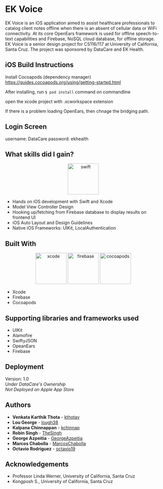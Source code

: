 # EK Voice
EK Voice is an iOS application aimed to assist healthcare professionals to catalog client notes offline when there is an absent of cellular data or WiFi connectivity. At its core OpenEars framework is used for offline speech-to-text capabilities and Firebase, NoSQL cloud database, for offline storage. EK Voice is a senior design project for CS116/117 at University of California, Santa Cruz. The project was sponsored by DataCare and EK Health.


## iOS Build Instructions
Install Cocoapods (dependency manager) https://guides.cocoapods.org/using/getting-started.html

After installing, run
`$ pod install`
command on commandline

open the xcode project with .xcworkspace extension

If there is a problem loading OpenEars, then chnage the bridging path. 


## Login Screen
username: DataCare
password: ekhealth


## What skills did I gain?

<p align="center">
<img src="https://upload.wikimedia.org/wikipedia/commons/thumb/2/20/Swift_logo_with_text.svg/2000px-Swift_logo_with_text.svg.png" alt="swift" height="100px">
</p>

* Hands on iOS development with Swift and Xcode
* Model View Controller Design
* Hooking up/fetching from Firebase database to display results on frontend UI
* iOS Auto Layout and Design Guidelines
* Native iOS Frameworks: UIKit, LocalAuthentication


## Built With

<p align="center">
<img src="https://upload.wikimedia.org/wikipedia/fr/d/da/Logo_xcode.png" alt="xcode" height="100px">
<img src="https://d13yacurqjgara.cloudfront.net/users/1168564/screenshots/2725163/firebase_logo_shot.png"alt="firebase" height="100px">
<img src="http://ashishkakkad.com/wp-content/uploads/2016/01/CocoaPodsLogo.png" alt="cocoapods" height="100px">
</p>

* Xcode
* Firebase
* Cocoapods

## Supporting libraries and frameworks used

* UIKit
* Alamofire
* SwiftyJSON
* OpeanEars
* Firebase


## Deployment

Version: 1.0  
*Under DataCare's Ownership*  
*Not Deployed on Apple App Store*  

## Authors

* **Venkata Karthik Thota** - [kthotav](https://github.com/kthotav)
* **Lou George** - [lough38](https://github.com/loug38)
* **Kalpana Chinnappan** - [kchinnap](https://github.com/kchinnap)
* **Robin Singh** - [TheSingh](https://github.com/TheSingh)
* **George Azpeitia** - [GeorgeAzpeitia](https://github.com/GeorgeAzpeitia)
* **Marcos Chabolla** - [MarcosChabolla](https://github.com/MarcosChabolla)
* **Octavio Rodriguez** - [octavio19](https://github.com/octavio19)

## Acknowledgements

* Professor Linda Werner, University of California, Santa Cruz
* Kongposh S., University of California, Santa Cruz
